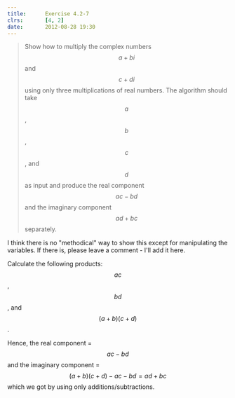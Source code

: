 ```yaml
---
title:      Exercise 4.2-7
clrs:       [4, 2]
date:       2012-08-28 19:30
---
```


>Show how to multiply the complex numbers $$a + bi$$ and $$c + di$$ using only three multiplications of real numbers. The algorithm should take $$a$$, $$b$$, $$c$$, and $$d$$ as input and produce the real component $$ac - bd$$ and the imaginary component $$ad + bc$$ separately.

I think there is no "methodical" way to show this except for manipulating the variables. If there is, please leave a comment - I'll add it here.

Calculate the following products: $$ac$$, $$bd$$, and $$(a + b)(c + d)$$.

Hence, the real component = $$ac - bd$$ and the imaginary component = $$(a + b)(c + d) - ac - bd = ad + bc$$ which we got by using only additions/subtractions.